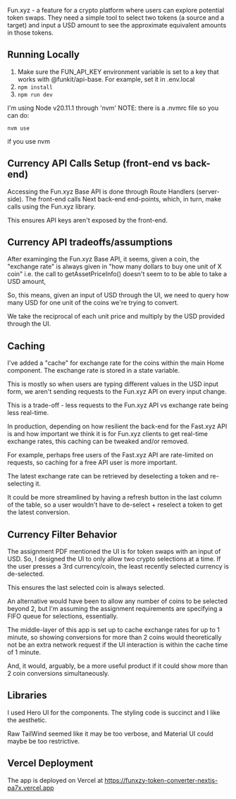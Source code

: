 Fun.xyz - a feature for a crypto platform where users can explore potential token swaps. They need a simple tool to select two tokens (a source and a target) and input a USD amount to see the approximate equivalent amounts in those tokens.

## Running Locally

1. Make sure the FUN_API_KEY environment variable is set to a key that works with @funkit/api-base. For example, set it in .env.local
2. ```npm install```
3. ```npm run dev```

I'm using Node v20.11.1 through 'nvm' NOTE: there is a .nvmrc file so you can do:

```nvm use```

if you use nvm

## Currency API Calls Setup (front-end vs back-end)

Accessing the Fun.xyz Base API is done through Route Handlers (server-side). The front-end calls Next back-end end-points, which, in turn, make calls using the Fun.xyz library.

This ensures API keys aren't exposed by the front-end.

## Currency API tradeoffs/assumptions

After examinging the Fun.xyz Base API, it seems, given a coin, the "exchange rate" is always given in "how many dollars to buy one unit of X coin" i.e. the call to getAssetPriceInfo() doesn't seem to to be able to take a USD amount,

So, this means, given an input of USD through the UI, we need to query how many USD for one unit of the coins we're trying to convert.

We take the reciprocal of each unit price and multiply by the USD provided through the UI.

## Caching

I've added a "cache" for exchange rate for the coins within the main Home component. The exchange rate is stored in a state variable.

This is mostly so when users are typing different values in the USD input form, we aren't sending requests to the Fun.xyz API on every input change.

This is a trade-off - less requests to the Fun.xyz API vs exchange rate being less real-time.

In production, depending on how resilient the back-end for the Fast.xyz API is and how important we think it is for Fun.xyz clients to get real-time exchange rates, this caching can be tweaked and/or removed.

For example, perhaps free users of the Fast.xyz API are rate-limited on requests, so caching for a free API user is more important.

The latest exchange rate can be retrieved by deselecting a token and re-selecting it.

It could be more streamlined by having a refresh button in the last column of the table, so a user wouldn't have to de-select + reselect a token to get the latest conversion.

## Currency Filter Behavior

The assignment PDF mentioned the UI is for token swaps with an input of USD. So, I designed the UI to only allow two crypto selections at a time. If the user presses a 3rd currency/coin, the least recently selected currency is de-selected.

This ensures the last selected coin is always selected.

An alternative would have been to allow any number of coins to be selected beyond 2, but I'm assuming the assignment requirements are specifying a FIFO queue for selections, essentially.

The middle-layer of this app is set up to cache exchange rates for up to 1 minute, so showing conversions for more than 2 coins would theoretically not be an extra network request if the UI interaction is within the cache time of 1 minute.

And, it would, arguably, be a more useful product if it could show more than 2 coin conversions simultaneously.

## Libraries

I used Hero UI for the components. The styling code is succinct and I like the aesthetic.

Raw TailWind seemed like it may be too verbose, and Material UI could maybe be too restrictive.

## Vercel Deployment

The app is deployed on Vercel at https://funxzy-token-converter-nextjs-pa7x.vercel.app
